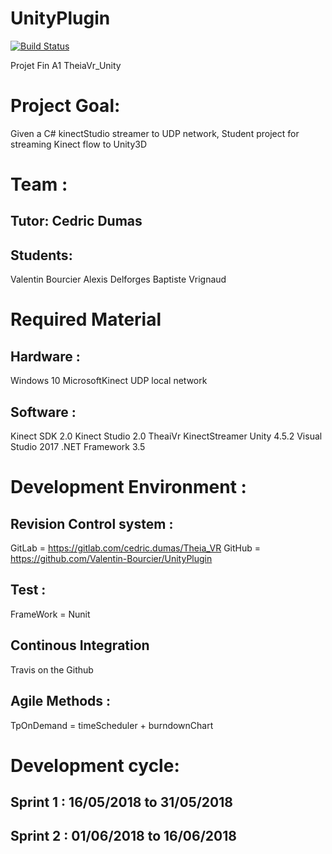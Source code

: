 # UnityPlugin 
[![Build Status](https://travis-ci.org/Valentin-Bourcier/UnityPlugin.svg?branch=master)](https://travis-ci.org/Valentin-Bourcier/UnityPlugin)

Projet Fin A1 TheiaVr_Unity

# Project Goal:
Given a C# kinectStudio streamer to UDP network, Student project for streaming Kinect flow to Unity3D

# Team : 
## Tutor: Cedric Dumas
## Students: 
Valentin Bourcier 
Alexis Delforges
Baptiste Vrignaud

# Required Material
## Hardware : 
Windows 10
MicrosoftKinect
UDP local network
## Software : 
Kinect SDK 2.0
Kinect Studio 2.0
TheaiVr KinectStreamer
Unity 4.5.2
Visual Studio 2017
.NET Framework 3.5

# Development Environment : 
## Revision Control system : 
GitLab = https://gitlab.com/cedric.dumas/Theia_VR
GitHub = https://github.com/Valentin-Bourcier/UnityPlugin 

## Test : 
FrameWork  = Nunit
## Continous Integration
Travis on the Github
## Agile Methods : 
TpOnDemand = timeScheduler + burndownChart

# Development cycle:
## Sprint 1 : 16/05/2018 to 31/05/2018
## Sprint 2 : 01/06/2018 to 16/06/2018
